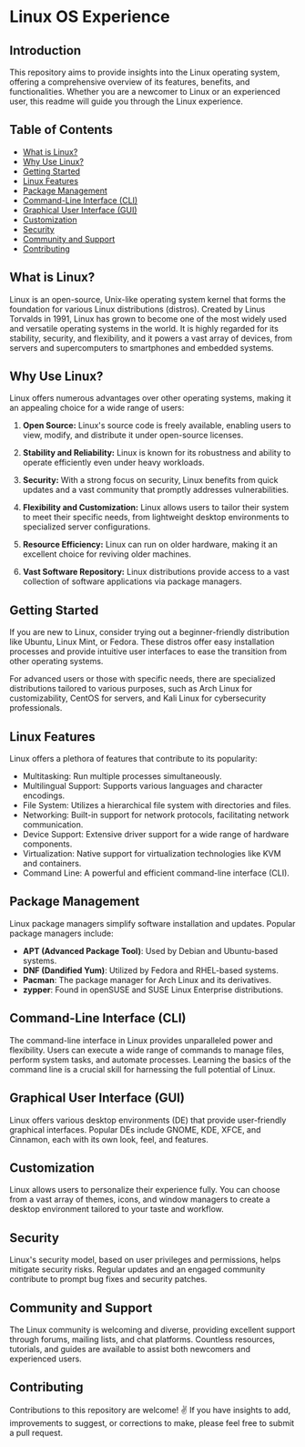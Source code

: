 # Linux OS Experience

## Introduction

This repository aims to provide insights into the Linux operating system, offering a comprehensive overview of its features, benefits, and functionalities. Whether you are a newcomer to Linux or an experienced user, this readme will guide you through the Linux experience.

## Table of Contents

- [What is Linux?](#what-is-linux)
- [Why Use Linux?](#why-use-linux)
- [Getting Started](#getting-started)
- [Linux Features](#linux-features)
- [Package Management](#package-management)
- [Command-Line Interface (CLI)](#command-line-interface-cli)
- [Graphical User Interface (GUI)](#graphical-user-interface-gui)
- [Customization](#customization)
- [Security](#security)
- [Community and Support](#community-and-support)
- [Contributing](#contributing)

## What is Linux?

Linux is an open-source, Unix-like operating system kernel that forms the foundation for various Linux distributions (distros). Created by Linus Torvalds in 1991, Linux has grown to become one of the most widely used and versatile operating systems in the world. It is highly regarded for its stability, security, and flexibility, and it powers a vast array of devices, from servers and supercomputers to smartphones and embedded systems.

## Why Use Linux?

Linux offers numerous advantages over other operating systems, making it an appealing choice for a wide range of users:

1. **Open Source:** Linux's source code is freely available, enabling users to view, modify, and distribute it under open-source licenses.

2. **Stability and Reliability:** Linux is known for its robustness and ability to operate efficiently even under heavy workloads.

3. **Security:** With a strong focus on security, Linux benefits from quick updates and a vast community that promptly addresses vulnerabilities.

4. **Flexibility and Customization:** Linux allows users to tailor their system to meet their specific needs, from lightweight desktop environments to specialized server configurations.

5. **Resource Efficiency:** Linux can run on older hardware, making it an excellent choice for reviving older machines.

6. **Vast Software Repository:** Linux distributions provide access to a vast collection of software applications via package managers.

## Getting Started

If you are new to Linux, consider trying out a beginner-friendly distribution like Ubuntu, Linux Mint, or Fedora. These distros offer easy installation processes and provide intuitive user interfaces to ease the transition from other operating systems.

For advanced users or those with specific needs, there are specialized distributions tailored to various purposes, such as Arch Linux for customizability, CentOS for servers, and Kali Linux for cybersecurity professionals.

## Linux Features

Linux offers a plethora of features that contribute to its popularity:

- Multitasking: Run multiple processes simultaneously.
- Multilingual Support: Supports various languages and character encodings.
- File System: Utilizes a hierarchical file system with directories and files.
- Networking: Built-in support for network protocols, facilitating network communication.
- Device Support: Extensive driver support for a wide range of hardware components.
- Virtualization: Native support for virtualization technologies like KVM and containers.
- Command Line: A powerful and efficient command-line interface (CLI).

## Package Management

Linux package managers simplify software installation and updates. Popular package managers include:

- **APT (Advanced Package Tool)**: Used by Debian and Ubuntu-based systems.
- **DNF (Dandified Yum)**: Utilized by Fedora and RHEL-based systems.
- **Pacman**: The package manager for Arch Linux and its derivatives.
- **zypper**: Found in openSUSE and SUSE Linux Enterprise distributions.

## Command-Line Interface (CLI)

The command-line interface in Linux provides unparalleled power and flexibility. Users can execute a wide range of commands to manage files, perform system tasks, and automate processes. Learning the basics of the command line is a crucial skill for harnessing the full potential of Linux.

## Graphical User Interface (GUI)

Linux offers various desktop environments (DE) that provide user-friendly graphical interfaces. Popular DEs include GNOME, KDE, XFCE, and Cinnamon, each with its own look, feel, and features.

## Customization

Linux allows users to personalize their experience fully. You can choose from a vast array of themes, icons, and window managers to create a desktop environment tailored to your taste and workflow.

## Security

Linux's security model, based on user privileges and permissions, helps mitigate security risks. Regular updates and an engaged community contribute to prompt bug fixes and security patches.

## Community and Support

The Linux community is welcoming and diverse, providing excellent support through forums, mailing lists, and chat platforms. Countless resources, tutorials, and guides are available to assist both newcomers and experienced users.

## Contributing

Contributions to this repository are welcome! ✌️ If you have insights to add, improvements to suggest, or corrections to make, please feel free to submit a pull request.
